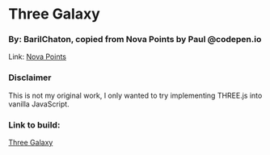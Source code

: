 # Three Galaxy  
### By: BarilChaton, copied from **Nova Points** by **Paul** @codepen.io  
Link: [Nova Points](https://codepen.io/prisoner849/pen/RwyzrVj)

### Disclaimer  
This is not my original work, I only wanted to try implementing THREE.js into vanilla JavaScript.  
### Link to build:
[Three Galaxy](https://barilchaton.github.io/three-galaxy/)